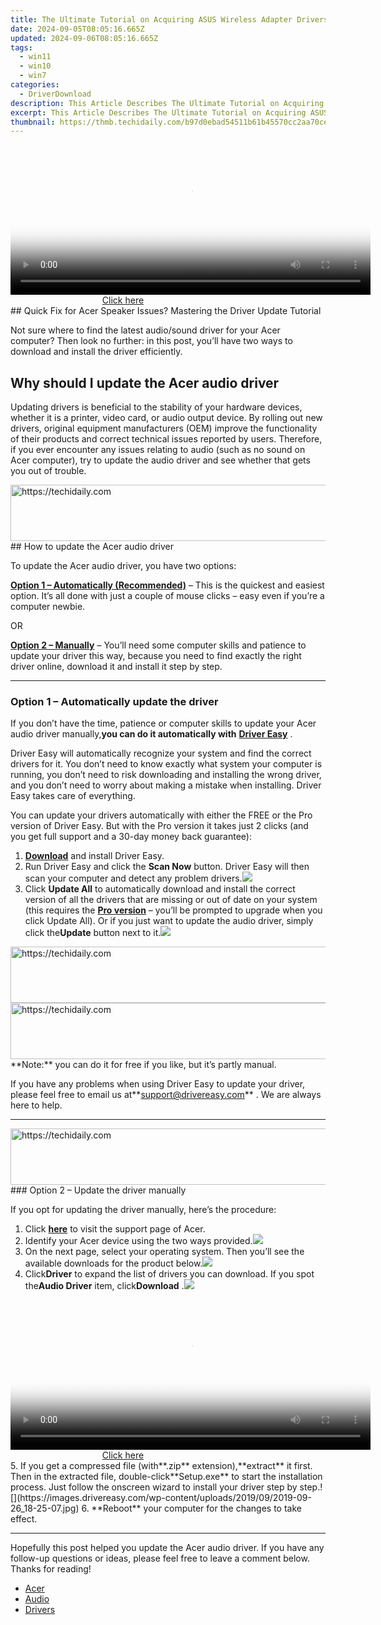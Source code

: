 ```yaml
---
title: The Ultimate Tutorial on Acquiring ASUS Wireless Adapter Drivers
date: 2024-09-05T08:05:16.665Z
updated: 2024-09-06T08:05:16.665Z
tags:
  - win11
  - win10
  - win7
categories:
  - DriverDownload
description: This Article Describes The Ultimate Tutorial on Acquiring ASUS Wireless Adapter Drivers
excerpt: This Article Describes The Ultimate Tutorial on Acquiring ASUS Wireless Adapter Drivers
thumbnail: https://thmb.techidaily.com/b97d0ebad54511b61b45570cc2aa70ceb4b57e4382ef455cbbee6f6a39f5f377.jpg
---
```


<!-- affiliate ads begin -->
<span id="1982459">
					<video width="576" height="240" style="cursor:pointer"
           poster="//a.impactradius-go.com/display-clicktoplayimage/1982459.png"
           onclick="if(!this.playClicked){this.play();this.setAttribute('controls',true);this.playClicked=true;}">
	   <source src="//a.impactradius-go.com/display-ad/22993-1982459">
	   <img src="//a.impactradius-go.com/display-clicktoplayimage/1982459.png" style="border: none; height: 100%; width: 100%; object-fit: contain">
	</video>
	<div style="width:360px;text-align:center"><a href="javascript:window.open(decodeURIComponent('https%3A%2F%2Fhomestyler.sjv.io%2Fc%2F5597632%2F1982459%2F22993'), '_blank');void(0);">Click here</a></div>
</span>
<img height="0" width="0" src="https://imp.pxf.io/i/5597632/1982459/22993" style="position:absolute;visibility:hidden;" border="0" />
<!-- affiliate ads end -->
## Quick Fix for Acer Speaker Issues? Mastering the Driver Update Tutorial

Not sure where to find the latest audio/sound driver for your Acer computer? Then look no further: in this post, you’ll have two ways to download and install the driver efficiently.

## Why should I update the Acer audio driver

 Updating drivers is beneficial to the stability of your hardware devices, whether it is a printer, video card, or audio output device. By rolling out new drivers, original equipment manufacturers (OEM) improve the functionality of their products and correct technical issues reported by users. Therefore, if you ever encounter any issues relating to audio (such as no sound on Acer computer), try to update the audio driver and see whether that gets you out of trouble.

<!-- affiliate ads begin -->
<a href="https://aligracehair.sjv.io/c/5597632/1948937/19272" target="_top" id="1948937">
  <img src="//a.impactradius-go.com/display-ad/19272-1948937" border="0" alt="https://techidaily.com" width="728" height="90"/>
</a>
<img height="0" width="0" src="https://aligracehair.sjv.io/i/5597632/1948937/19272" style="position:absolute;visibility:hidden;" border="0" />
<!-- affiliate ads end -->
## How to update the Acer audio driver

To update the Acer audio driver, you have two options:

**[Option 1 – Automatically (Recommended)](https://www.drivereasy.com/knowledge/update-acer-audio-driver-quickly-easily/#option1)**  – This is the quickest and easiest option. It’s all done with just a couple of mouse clicks – easy even if you’re a computer newbie.

OR

**[Option 2 – Manually](https://tools.techidaily.com/drivereasy/download/)**  – You’ll need some computer skills and patience to update your driver this way, because you need to find exactly the right driver online, download it and install it step by step.

---

### Option 1 – Automatically update the driver

 If you don’t have the time, patience or computer skills to update your Acer audio driver manually,**you can do it automatically with** **[Driver Easy](https://tools.techidaily.com/drivereasy/download/)**  .

 Driver Easy will automatically recognize your system and find the correct drivers for it. You don’t need to know exactly what system your computer is running, you don’t need to risk downloading and installing the wrong driver, and you don’t need to worry about making a mistake when installing. Driver Easy takes care of everything.

 You can update your drivers automatically with either the FREE or the Pro version of Driver Easy. But with the Pro version it takes just 2 clicks (and you get full support and a 30-day money back guarantee):

1. **[Download](https://tools.techidaily.com/drivereasy/download/)**  and install Driver Easy.
2. Run Driver Easy and click the **Scan Now** button. Driver Easy will then scan your computer and detect any problem drivers.![](https://images.drivereasy.com/wp-content/uploads/2019/08/2019-08-19_18-00-07-1.jpg)
3. Click **Update All** to automatically download and install the correct version of all the drivers that are missing or out of date on your system (this requires the **[Pro version](https://tools.techidaily.com/drivereasy/download/)**  – you’ll be prompted to upgrade when you click Update All). Or if you just want to update the audio driver, simply click the**Update**  button next to it.![](https://images.drivereasy.com/wp-content/uploads/2019/09/image-7-1.png)
<!-- affiliate ads begin -->
<a href="https://aligracehair.sjv.io/c/5597632/1896510/19272" target="_top" id="1896510">
  <img src="//a.impactradius-go.com/display-ad/19272-1896510" border="0" alt="https://techidaily.com" width="728" height="90"/>
</a>
<img height="0" width="0" src="https://aligracehair.sjv.io/i/5597632/1896510/19272" style="position:absolute;visibility:hidden;" border="0" />
<!-- affiliate ads end -->

<!-- affiliate ads begin -->
<a href="https://aligracehair.sjv.io/c/5597632/1886019/19272" target="_top" id="1886019">
  <img src="//a.impactradius-go.com/display-ad/19272-1886019" border="0" alt="https://techidaily.com" width="728" height="90"/>
</a>
<img height="0" width="0" src="https://aligracehair.sjv.io/i/5597632/1886019/19272" style="position:absolute;visibility:hidden;" border="0" />
<!-- affiliate ads end -->
**Note:** you can do it for free if you like, but it’s partly manual.

 If you have any problems when using Driver Easy to update your driver, please feel free to email us at**<support@drivereasy.com>** . We are always here to help.

---

<!-- affiliate ads begin -->
<a href="https://appsumo.8odi.net/c/5597632/2049364/7443" target="_top" id="2049364">
  <img src="//a.impactradius-go.com/display-ad/7443-2049364" border="0" alt="https://techidaily.com" width="728" height="90"/>
</a>
<img height="0" width="0" src="https://appsumo.8odi.net/i/5597632/2049364/7443" style="position:absolute;visibility:hidden;" border="0" />
<!-- affiliate ads end -->
### Option 2 – Update the driver manually

If you opt for updating the driver manually, here’s the procedure:

1. Click **[here](https://www.acer.com/ac/en/US/content/drivers)**  to visit the support page of Acer.
2. Identify your Acer device using the two ways provided.![](https://images.drivereasy.com/wp-content/uploads/2019/09/2019-09-26_18-11-59.jpg)
3. On the next page, select your operating system. Then you’ll see the available downloads for the product below.![](https://images.drivereasy.com/wp-content/uploads/2019/09/2019-09-26_18-16-18.jpg)
4. Click**Driver** to expand the list of drivers you can download. If you spot the**Audio Driver** item, click**Download** .![](https://images.drivereasy.com/wp-content/uploads/2019/09/2019-09-26_18-19-55.jpg)
<!-- affiliate ads begin -->
<span id="1983584">
					<video width="576" height="240" style="cursor:pointer"
           poster="//a.impactradius-go.com/display-clicktoplayimage/1983584.png"
           onclick="if(!this.playClicked){this.play();this.setAttribute('controls',true);this.playClicked=true;}">
	   <source src="//a.impactradius-go.com/display-ad/22993-1983584">
	   <img src="//a.impactradius-go.com/display-clicktoplayimage/1983584.png" style="border: none; height: 100%; width: 100%; object-fit: contain">
	</video>
	<div style="width:360px;text-align:center"><a href="javascript:window.open(decodeURIComponent('https%3A%2F%2Fhomestyler.sjv.io%2Fc%2F5597632%2F1983584%2F22993'), '_blank');void(0);">Click here</a></div>
</span>
<img height="0" width="0" src="https://imp.pxf.io/i/5597632/1983584/22993" style="position:absolute;visibility:hidden;" border="0" />
<!-- affiliate ads end -->
5. If you get a compressed file (with**.zip** extension),**extract** it first. Then in the extracted file, double-click**Setup.exe** to start the installation process. Just follow the onscreen wizard to install your driver step by step.![](https://images.drivereasy.com/wp-content/uploads/2019/09/2019-09-26_18-25-07.jpg)
6. **Reboot** your computer for the changes to take effect.

---

 Hopefully this post helped you update the Acer audio driver. If you have any follow-up questions or ideas, please feel free to leave a comment below. Thanks for reading!

* [Acer](https://tools.techidaily.com/drivereasy/download/)
* [Audio](https://tools.techidaily.com/drivereasy/download/)
* [Drivers](https://tools.techidaily.com/drivereasy/download/)

<ins class="adsbygoogle"
     style="display:block"
     data-ad-format="autorelaxed"
     data-ad-client="ca-pub-7571918770474297"
     data-ad-slot="1223367746"></ins>



<ins class="adsbygoogle"
     style="display:block"
     data-ad-client="ca-pub-7571918770474297"
     data-ad-slot="8358498916"
     data-ad-format="auto"
     data-full-width-responsive="true"></ins>



